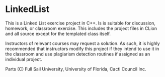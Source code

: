 # LinkedList
This is a Linked List exercise project in C++. Is is suitable for discussion, homework, or classroom exercise. This includes the project files in CLion and all source except for the templated class itself.

Instructors of relevant courses may request a solution. As such, it is highly recommended that instructors modify this project if they intend to use it in the classroom and use plagiarism detection routines if assigned as an individual project.

Parts (C) Full Sail University, University of Florida, Cacti Council Inc.
